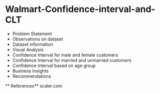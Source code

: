 # Walmart-Confidence-interval-and-CLT

* Problem Statement
* Observations on dataset
* Dataset information
* Visual Analysis
* Confidence Interval for male and female customers
* Confidence Interval for married and unmarried customers
* Confidence Interval based on age group
* Business Insights
* Recommendations

**  References**
scaler.com
